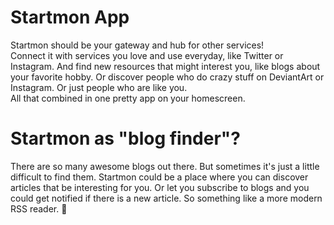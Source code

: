 # Startmon App
Startmon should be your gateway and hub for other services!  
Connect it with services you love and use everyday, like Twitter or Instagram. And find new resources that might interest you, like blogs about your favorite hobby. Or discover people who do crazy stuff on DeviantArt or Instagram. Or just people who are like you.  
All that combined in one pretty app on your homescreen.

# Startmon as "blog finder"?
There are so many awesome blogs out there. But sometimes it's just a little difficult to find them. Startmon could be a place where you can discover articles that be interesting for you. Or let you subscribe to blogs and you could get notified if there is a new article.
So something like a more modern RSS reader. 🤔